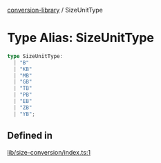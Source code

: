 [conversion-library](../globals.md) / SizeUnitType

# Type Alias: SizeUnitType

```ts
type SizeUnitType: 
  | "B"
  | "KB"
  | "MB"
  | "GB"
  | "TB"
  | "PB"
  | "EB"
  | "ZB"
  | "YB";
```

## Defined in

[lib/size-conversion/index.ts:1](https://github.com/fxss5201/conversion-library/blob/main/lib/size-conversion/index.ts#L1)
